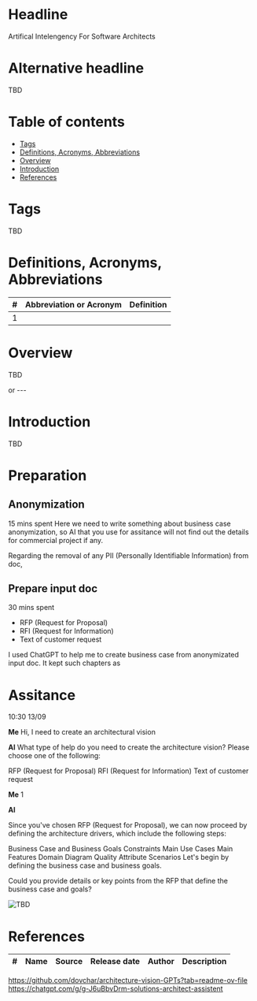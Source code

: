 # Headline

Artifical Intelengency For Software Architects

# Alternative headline

TBD

# Table of contents

- [Tags](./AIForSWArchitects_en.md#tags)
- [Definitions, Acronyms, Abbreviations](./AIForSWArchitects_en.md#definitions-acronyms-abbreviations)
- [Overview](./AIForSWArchitects_en.md#overview)
- [Introduction](./AIForSWArchitects_en.md#introduction)
- [References](./AIForSWArchitects_en.md#references)

# Tags

TBD

# Definitions, Acronyms, Abbreviations

| # | Abbreviation or Acronym | Definition     |
| - | ------------------------|:--------------:|
| 1 |

# Overview

TBD

or ---

# Introduction

TBD

# Preparation

## Anonymization

15 mins spent
Here we need to write something about business case anonymization, so AI that you use for assitance will not find out the details for commercial project if any.

Regarding the removal of any PII (Personally Identifiable Information) from doc,

## Prepare input doc

30 mins spent

- RFP (Request for Proposal)
- RFI (Request for Information)
- Text of customer request

I used ChatGPT to help me to create business case from anonymizated input doc.
It kept such chapters as

# Assitance

10:30 13/09

**Me** Hi, I need to create an architectural vision

**AI** What type of help do you need to create the architecture vision? Please choose one of the following:

RFP (Request for Proposal)
RFI (Request for Information)
Text of customer request

**Me** 1

**AI**

Since you've chosen RFP (Request for Proposal), we can now proceed by defining the architecture drivers, which include the following steps:

Business Case and Business Goals
Constraints
Main Use Cases
Main Features
Domain Diagram
Quality Attribute Scenarios
Let's begin by defining the business case and business goals.

Could you provide details or key points from the RFP that define the business case and goals?

<img src="./Images/TBD.jpg" alt="TBD" />

# References

| # | Name                 | Source                | Release date           |  Author                 | Description   |
| - | ---------------------|---------------------- |----------------------- | ----------------------- |:-------------:|
<https://github.com/dovchar/architecture-vision-GPTs?tab=readme-ov-file>
<https://chatgpt.com/g/g-J6uBbvDrm-solutions-architect-assistent>
